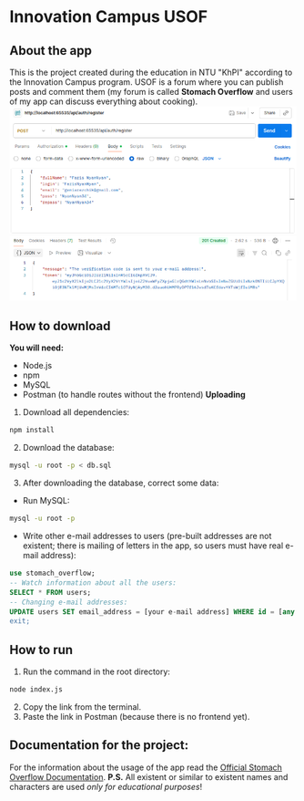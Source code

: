 # Innovation Campus USOF
## About the app
This is the project created during the education in NTU "KhPI" according to the Innovation Campus program. USOF is a forum where you can publish posts and comment them (my forum is called **Stomach Overflow** and users of my app can discuss everything about cooking).
![Registering a new user](./public/images/register.png "Registering a new user")
## How to download
**You will need:**
* Node.js
* npm
* MySQL
* Postman (to handle routes without the frontend)
**Uploading**
1. Download all dependencies:
```bash
npm install
```
2. Download the database:
```bash
mysql -u root -p < db.sql
```
3. After downloading the database, correct some data:
  * Run MySQL:
```bash
mysql -u root -p
```
  * Write other e-mail addresses to users (pre-built addresses are not existent; there is mailing of letters in the app, so users must have real e-mail address):
```sql
use stomach_overflow;
-- Watch information about all the users:
SELECT * FROM users;
-- Changing e-mail addresses:
UPDATE users SET email_address = [your e-mail address] WHERE id = [any user's id];
exit;
```
## How to run
1. Run the command in the root directory:
```bash
node index.js
```
2. Copy the link from the terminal.
3. Paste the link in Postman (because there is no frontend yet).
## Documentation for the project:
For the information about the usage of the app read the [Official Stomach Overflow Documentation](https://docs.google.com/document/d/1VTtelaNjCpbmt7tRmX8bE_2_yzD21DtBtSzT29xfu8s/edit?usp=sharing).
**P.S.** All existent or similar to existent names and characters are used *only for educational purposes*!
